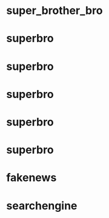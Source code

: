 # super_brother_bro
# superbro
# superbro
# superbro
# superbro
# superbro
# fakenews
# searchengine
